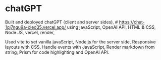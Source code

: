 # chatGPT
 Built and deployed chatGPT (client and server sides), # https://chat-1qj7ngu9a-cleo35.vercel.app/
using javaScript,
OpenAI API,
HTML & CSS,
Node JS,
vercel,
render,

Used vite to set vanilla javaScript,
Node.js for the server side,
Responsive layouts with CSS,
Handle events with JavaScript,
Render markdown from string,
Prism for code highlighting
and OpenAI API.
